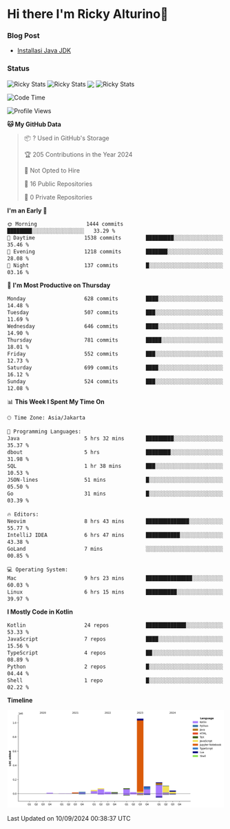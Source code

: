 # Hi there I'm Ricky Alturino👋

### Blog Post

<!-- BLOG-POST-LIST:START -->

- [Installasi Java JDK](https://onirutla.medium.com/installasi-java-jdk-ec701beeb5cb?source=rss-d9d81c918cc9------2)
<!-- BLOG-POST-LIST:END -->

### Status

<img align="center" alt="Ricky Stats" src="https://github-readme-stats.vercel.app/api?username=Alturino&theme=dark&show_icons=true&hide_border=false" />
<img align="center" alt="Ricky Stats" src="https://github-readme-stats.vercel.app/api/top-langs/?username=Alturino&theme=dark&show_icons=true&layout=compact"/>
<img align="center" width="640px" src="https://github-readme-stats.vercel.app/api/wakatime?username=Alturino&layout=compact&hide_border=true&theme=dark">
<img align="center" alt="Ricky Stats" src="https://leetcard.jacoblin.cool/onirutla?border=0&radius=20&ext=activity"/>

<!--START_SECTION:waka-->
![Code Time](http://img.shields.io/badge/Code%20Time-543%20hrs%2024%20mins-blue)

![Profile Views](http://img.shields.io/badge/Profile%20Views-0-blue)

**🐱 My GitHub Data** 

> 📦 ? Used in GitHub's Storage 
 > 
> 🏆 205 Contributions in the Year 2024
 > 
> 🚫 Not Opted to Hire
 > 
> 📜 16 Public Repositories 
 > 
> 🔑 0 Private Repositories 
 > 
**I'm an Early 🐤** 

```text
🌞 Morning                1444 commits        ████████░░░░░░░░░░░░░░░░░   33.29 % 
🌆 Daytime                1538 commits        █████████░░░░░░░░░░░░░░░░   35.46 % 
🌃 Evening                1218 commits        ███████░░░░░░░░░░░░░░░░░░   28.08 % 
🌙 Night                  137 commits         █░░░░░░░░░░░░░░░░░░░░░░░░   03.16 % 
```
📅 **I'm Most Productive on Thursday** 

```text
Monday                   628 commits         ████░░░░░░░░░░░░░░░░░░░░░   14.48 % 
Tuesday                  507 commits         ███░░░░░░░░░░░░░░░░░░░░░░   11.69 % 
Wednesday                646 commits         ████░░░░░░░░░░░░░░░░░░░░░   14.90 % 
Thursday                 781 commits         █████░░░░░░░░░░░░░░░░░░░░   18.01 % 
Friday                   552 commits         ███░░░░░░░░░░░░░░░░░░░░░░   12.73 % 
Saturday                 699 commits         ████░░░░░░░░░░░░░░░░░░░░░   16.12 % 
Sunday                   524 commits         ███░░░░░░░░░░░░░░░░░░░░░░   12.08 % 
```


📊 **This Week I Spent My Time On** 

```text
🕑︎ Time Zone: Asia/Jakarta

💬 Programming Languages: 
Java                     5 hrs 32 mins       █████████░░░░░░░░░░░░░░░░   35.37 % 
dbout                    5 hrs               ████████░░░░░░░░░░░░░░░░░   31.98 % 
SQL                      1 hr 38 mins        ███░░░░░░░░░░░░░░░░░░░░░░   10.53 % 
JSON-lines               51 mins             █░░░░░░░░░░░░░░░░░░░░░░░░   05.50 % 
Go                       31 mins             █░░░░░░░░░░░░░░░░░░░░░░░░   03.39 % 

🔥 Editors: 
Neovim                   8 hrs 43 mins       ██████████████░░░░░░░░░░░   55.77 % 
IntelliJ IDEA            6 hrs 47 mins       ███████████░░░░░░░░░░░░░░   43.38 % 
GoLand                   7 mins              ░░░░░░░░░░░░░░░░░░░░░░░░░   00.85 % 

💻 Operating System: 
Mac                      9 hrs 23 mins       ███████████████░░░░░░░░░░   60.03 % 
Linux                    6 hrs 15 mins       ██████████░░░░░░░░░░░░░░░   39.97 % 
```

**I Mostly Code in Kotlin** 

```text
Kotlin                   24 repos            █████████████░░░░░░░░░░░░   53.33 % 
JavaScript               7 repos             ████░░░░░░░░░░░░░░░░░░░░░   15.56 % 
TypeScript               4 repos             ██░░░░░░░░░░░░░░░░░░░░░░░   08.89 % 
Python                   2 repos             █░░░░░░░░░░░░░░░░░░░░░░░░   04.44 % 
Shell                    1 repo              █░░░░░░░░░░░░░░░░░░░░░░░░   02.22 % 
```



**Timeline**

![Lines of Code chart](https://raw.githubusercontent.com/Alturino/Alturino/main/assets/bar_graph.png)


 Last Updated on 10/09/2024 00:38:37 UTC
<!--END_SECTION:waka-->
